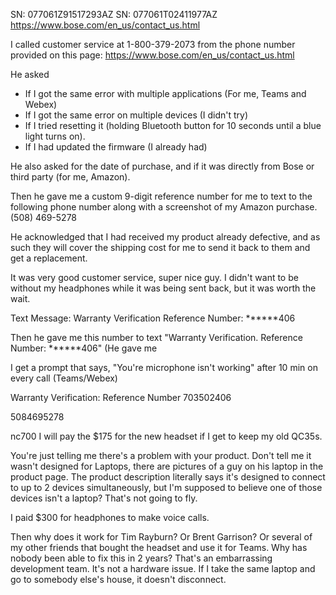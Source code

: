 SN: 077061Z91517293AZ
SN: 077061T02411977AZ
https://www.bose.com/en_us/contact_us.html

I called customer service at 1-800-379-2073 from the phone number provided on this page: https://www.bose.com/en_us/contact_us.html

He asked

- If I got the same error with multiple applications (For me, Teams and Webex)
- If I got the same error on multiple devices (I didn't try)
- If I tried resetting it (holding Bluetooth button for 10 seconds until a blue light turns on).
- If I had updated the firmware (I already had)

He also asked for the date of purchase, and if it was directly from Bose or third party (for me, Amazon).

Then he gave me a custom 9-digit reference number for me to text to the following phone number along with a screenshot of my Amazon purchase. (508) 469-5278

He acknowledged that I had received my product already defective, and as such they will cover the shipping cost for me to send it back to them and get a replacement.

It was very good customer service, super nice guy. I didn't want to be without my headphones while it was being sent back, but it was worth the wait.

Text Message: Warranty Verification Reference Number: ******406

Then he gave me this number to text "Warranty Verification. Reference Number: ******406" (He gave me

I get a prompt that says, "You're microphone isn't working" after 10 min on every call (Teams/Webex)

Warranty Verification: Reference Number 703502406

5084695278

nc700
I will pay the $175 for the new headset if I get to keep my old QC35s.

You're just telling me there's a problem with your product. Don't tell me it wasn't designed for Laptops, there are pictures of a guy on his laptop in the product page. The product description literally says it's designed to connect to up to 2 devices simultaneously, but I'm supposed to believe one of those devices isn't a laptop? That's not going to fly.

I paid $300 for headphones to make voice calls.

Then why does it work for Tim Rayburn? Or Brent Garrison? Or several of my other friends that bought the headset and use it for Teams. Why has nobody been able to fix this in 2 years? That's an embarrassing development team. It's not a hardware issue. If I take the same laptop and go to somebody else's house, it doesn't disconnect.